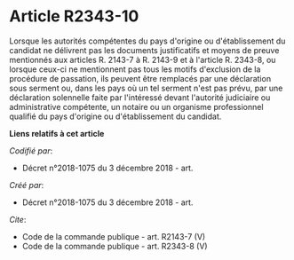 # Article R2343-10

Lorsque les autorités compétentes du pays d'origine ou d'établissement du candidat ne délivrent pas les documents
justificatifs et moyens de preuve mentionnés aux articles R. 2143-7 à R. 2143-9 et à l'article R. 2343-8, ou lorsque ceux-ci
ne mentionnent pas tous les motifs d'exclusion de la procédure de passation, ils peuvent être remplacés par une déclaration
sous serment ou, dans les pays où un tel serment n'est pas prévu, par une déclaration solennelle faite par l'intéressé devant
l'autorité judiciaire ou administrative compétente, un notaire ou un organisme professionnel qualifié du pays d'origine ou
d'établissement du candidat.

**Liens relatifs à cet article**

_Codifié par_:

  - Décret n°2018-1075 du 3 décembre 2018 - art.

_Créé par_:

  - Décret n°2018-1075 du 3 décembre 2018 - art.

_Cite_:

  - Code de la commande publique - art. R2143-7 (V)
  - Code de la commande publique - art. R2343-8 (V)

